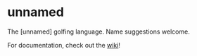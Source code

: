 # unnamed

The [unnamed] golfing language. Name suggestions welcome.

For documentation, check out the [wiki](https://github.com/RedwolfPrograms/unnamed/wiki)!
